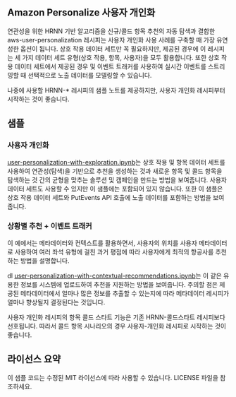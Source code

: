 Amazon Personalize 사용자 개인화
---

연관성을 위한 HRNN 기반 알고리즘을 신규/콜드 항목 추천의 자동 탐색과 결합한 aws-user-personalization 레시피는 사용자 개인화 사용 사례를 구축할 때 가장 유연성한 옵션이 됩니다. 상호 작용 데이터 세트만 꼭 필요하지만, 제공된 경우에 이 레시피는 세 가지 데이터 세트 유형(상호 작용, 항목, 사용자)을 모두 활용합니다. 또한 상호 작용 데이터 세트에서 제공된 경우 및 이벤트 트래커를 사용하여 실시간 이벤트를 스트리밍할 때 선택적으로 노출 데이터를 모델링할 수 있습니다.

나중에 사용할 HRNN-* 레시피의 샘플 노트를 제공하지만, 사용자 개인화 레시피부터 시작하는 것이 좋습니다.
## 샘플

### 사용자 개인화 

[user-personalization-with-exploration.ipynb](user-personalization-with-exploration.ipynb)는 상호 작용 및 항목 데이터 세트를 사용하여 연관성(탐색)을 기반으로 추천을 생성하는 것과 새로운 항목 및 콜드 항목을 탐색하는 것 간의 균형을 맞추는 솔루션 및 캠페인을 만드는 방법을 보여줍니다. 사용자 데이터 세트도 사용할 수 있지만 이 샘플에는 포함되어 있지 않습니다. 또한 이 샘플은 상호 작용 데이터 세트와 PutEvents API 호출에 노출 데이터를 포함하는 방법을 보여줍니다.

### 상황별 추천 + 이벤트 트래커

이 예에서는 메타데이터와 컨텍스트를 활용하면서, 사용자의 위치를 사용자 메타데이터로 사용하여 여러 좌석 유형에 걸친 과거 평점에 따라 사용자에게 최적의 항공사를 추천하는 방법을 설명합니다.

dl [user-personalization-with-contextual-recommendations.ipynb](user-personalization-with-contextual-recommendations.ipynb)는 이 같은 유용한 정보를 시스템에 업로드하여 추천을 지원하는 방법을 보여줍니다. 주의할 점은 제공된 메타데이터에서 얼마나 많은 정보를 추출할 수 있는지에 따라 메타데이터 레시피가 얼마나 향상될지 결정된다는 것입니다.


사용자 개인화 레시피의 항목 콜드 스타트 기능은 기존 HRNN-콜드스타트 레시피보다 선호됩니다. 따라서 콜드 항목 시나리오의 경우 사용자-개인화 레시피로 시작하는 것이 좋습니다.

## 라이선스 요약

이 샘플 코드는 수정된 MIT 라이선스에 따라 사용할 수 있습니다. LICENSE 파일을 참조하세요.
